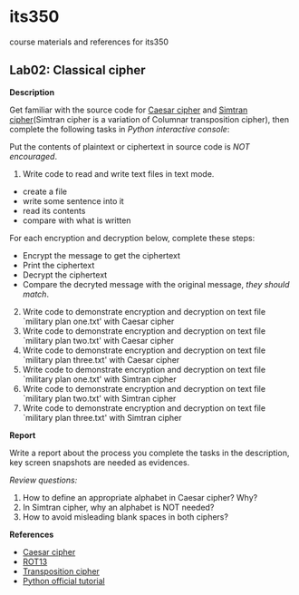 # its350
course materials and references for its350

## Lab02: Classical cipher

__Description__

Get familiar with the source code for [Caesar cipher](https://en.wikipedia.org/wiki/Caesar\_cipher) and [Simtran cipher](https://en.wikipedia.org/wiki/Transposition\_cipher)(Simtran cipher is a variation of Columnar transposition cipher), then complete the following tasks in _Python interactive console_: 

Put the contents of plaintext or ciphertext in source code is _NOT encouraged_.

1. Write code to read and write text files in text mode.
  * create a file
  * write some sentence into it
  * read its contents
  * compare with what is written

For each encryption and decryption below, complete these steps:
* Encrypt the message to get the ciphertext
* Print the ciphertext
* Decrypt the ciphertext
* Compare the decryted message with the original message, *they should match*.

2. Write code to demonstrate encryption and decryption on text file `military plan one.txt' with Caesar cipher
3. Write code to demonstrate encryption and decryption on text file `military plan two.txt' with Caesar cipher
4. Write code to demonstrate encryption and decryption on text file `military plan three.txt' with Caesar cipher
5. Write code to demonstrate encryption and decryption on text file `military plan one.txt' with Simtran cipher
6. Write code to demonstrate encryption and decryption on text file `military plan two.txt' with Simtran cipher
7. Write code to demonstrate encryption and decryption on text file `military plan three.txt' with Simtran cipher
	
__Report__

Write a report about the process you complete the tasks in the description, key screen snapshots are needed as evidences.

_Review questions:_

1. How to define an appropriate alphabet in Caesar cipher? Why?
2. In Simtran cipher, why an alphabet is NOT needed?
3. How to avoid misleading blank spaces in both ciphers?


__References__
* [Caesar cipher](https://en.wikipedia.org/wiki/Caesar\_cipher)
* [ROT13](https://en.wikipedia.org/wiki/ROT13)
* [Transposition cipher](https://en.wikipedia.org/wiki/Transposition\_cipher)
* [Python official tutorial](https://docs.python.org/3/tutorial/)